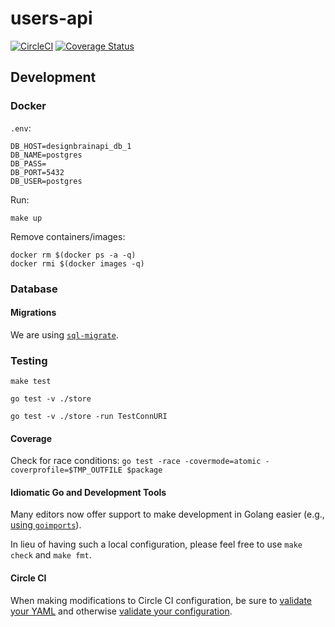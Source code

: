 # users-api

[![CircleCI](https://circleci.com/gh/nicewrk/design-brain-api.svg?style=shield)](https://circleci.com/gh/nicewrk/design-brain-api) [![Coverage Status](https://coveralls.io/repos/github/nicewrk/design-brain-api/badge.svg?branch=master)](https://coveralls.io/github/nicewrk/design-brain-api?branch=master)

## Development

### Docker
`.env`:
```shell
DB_HOST=designbrainapi_db_1
DB_NAME=postgres
DB_PASS=
DB_PORT=5432
DB_USER=postgres
```

Run:
```shell
make up
```

Remove containers/images:
```shell
docker rm $(docker ps -a -q)
docker rmi $(docker images -q)
```

### Database

#### Migrations
We are using [`sql-migrate`](https://github.com/rubenv/sql-migrate).

### Testing

```shell
make test
```

```shell
go test -v ./store
```

```shell
go test -v ./store -run TestConnURI
```

#### Coverage
Check for race conditions:
`go test -race -covermode=atomic -coverprofile=$TMP_OUTFILE $package`

#### Idiomatic Go and Development Tools
Many editors now offer support to make development in Golang easier (e.g., [using `goimports`](https://godoc.org/golang.org/x/tools/cmd/goimports)).

In lieu of having such a local configuration, please feel free to use `make check` and `make fmt`.

#### Circle CI
When making modifications to Circle CI configuration, be sure to [validate your YAML](https://codebeautify.org/yaml-validator) and otherwise [validate your configuration](https://circleci.com/docs/2.0/local-jobs/).
